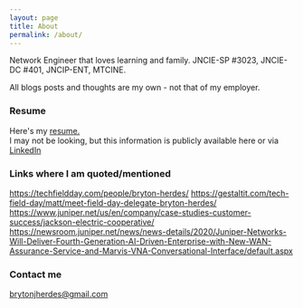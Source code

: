 ```yaml
---
layout: page
title: About
permalink: /about/
---
```


Network Engineer that loves learning and family. JNCIE-SP #3023, JNCIE-DC #401, JNCIP-ENT, MTCINE. 

All blogs posts and thoughts are my own - not that of my employer.

### Resume

Here's my <a href="/images/resume.pdf" target="_blank">resume.</a><br>
I may not be looking, but this information is publicly available here or via <a href="https://linkedin.com/in/brytonjherdes" target="blank">LinkedIn</a>

### Links where I am quoted/mentioned
<a href="https://techfieldday.com/people/bryton-herdes/" target="_blank">https://techfieldday.com/people/bryton-herdes/</a>
<a href="https://gestaltit.com/tech-field-day/matt/meet-field-day-delegate-bryton-herdes/" target="_blank">https://gestaltit.com/tech-field-day/matt/meet-field-day-delegate-bryton-herdes/</a>
<a href="https://www.juniper.net/us/en/company/case-studies-customer-success/jackson-electric-cooperative/" target="_blank">https://www.juniper.net/us/en/company/case-studies-customer-success/jackson-electric-cooperative/</a>
<a href="https://newsroom.juniper.net/news/news-details/2020/Juniper-Networks-Will-Deliver-Fourth-Generation-AI-Driven-Enterprise-with-New-WAN-Assurance-Service-and-Marvis-VNA-Conversational-Interface/default.aspx" target="_blank">https://newsroom.juniper.net/news/news-details/2020/Juniper-Networks-Will-Deliver-Fourth-Generation-AI-Driven-Enterprise-with-New-WAN-Assurance-Service-and-Marvis-VNA-Conversational-Interface/default.aspx</a>


### Contact me

[brytonjherdes@gmail.com](mailto:brytonjherdes@gmail.com)

